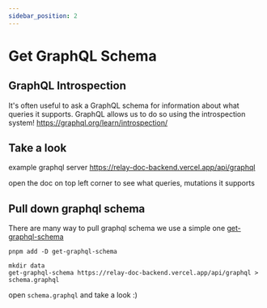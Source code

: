 ```yaml
---
sidebar_position: 2
---
```


# Get GraphQL Schema

## GraphQL Introspection

It's often useful to ask a GraphQL schema for information about what queries it supports. GraphQL allows us to do so using the introspection system!
https://graphql.org/learn/introspection/

## Take a look

example graphql server
https://relay-doc-backend.vercel.app/api/graphql

open the doc on top left corner to see what queries, mutations it supports

## Pull down graphql schema

There are many way to pull graphql schema
we use a simple one [get-graphql-schema](https://github.com/prisma-labs/get-graphql-schema)

```
pnpm add -D get-graphql-schema

mkdir data
get-graphql-schema https://relay-doc-backend.vercel.app/api/graphql > schema.graphql
```

open `schema.graphql` and take a look :)
